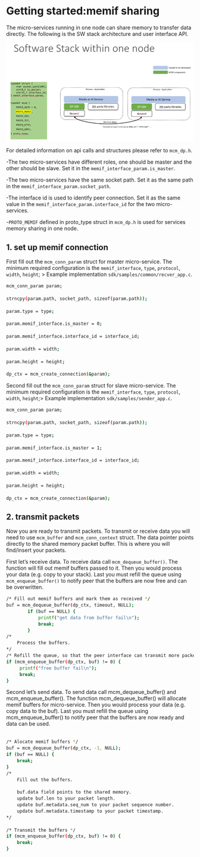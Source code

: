 # Getting started:memif sharing 

The micro-services running in one node can share memory to transfer data directly. The following is the SW stack architecture and user interface API.

![instance](img/memif-sharing-in-one-node.png)

For detailed information on api calls and structures please refer to ``mcm_dp.h``.
 
 -The two micro-services have different roles, one should be master and the other should be slave. Set it in the ``memif_interface_param.is_master``.
 
 -The two micro-services have the same socket path. Set it as the same path in the ``memif_interface_param.socket_path``.
 
 -The interface id is used to identify peer connection. Set it as the same value in the ``memif_interface_param.interface_id`` for the two micro-services.
 
  -``PROTO_MEMIF`` defined in proto_type struct in ``mcm_dp.h`` is used for services memory sharing in one node.
  
## 1. set up memif connection
First fill out the ``mcm_conn_param`` struct for master micro-service. The minimum required configuration is the ``memif_interface``, ``type``, ``protocol``, ``width``, ``height``; > Example implementation ``sdk/samples/common/recver_app.c``.

```bash
mcm_conn_param param; 

strncpy(param.path, socket_path, sizeof(param.path));

param.type = type;

param.memif_interface.is_master = 0;

param.memif_interface.interface_id = interface_id;

param.width = width;

param.height = height;

dp_ctx = mcm_create_connection(&param);
```

Second fill out the ``mcm_conn_param`` struct for slave micro-service. The minimum required configuration is the ``memif_interface``, ``type``, ``protocol``, ``width``, ``height``;> Example implementation ``sdk/samples/sender_app.c``.

```bash
mcm_conn_param param; 

strncpy(param.path, socket_path, sizeof(param.path));

param.type = type;

param.memif_interface.is_master = 1;

param.memif_interface.interface_id = interface_id;

param.width = width;

param.height = height;

dp_ctx = mcm_create_connection(&param);
```

## 2. transmit packets

Now you are ready to transmit packets. To transmit or receive data you will need to use ``mcm_buffer`` and ``mcm_conn_context`` struct. The data pointer points directly to the shared memory packet buffer. This is where you will find/insert your packets.

First let’s receive data. To receive data call ``mcm_dequeue_buffer()``. The function will fill out memif buffers passed to it. Then you would process your data (e.g. copy to your stack). Last you must refill the queue using ``mcm_enqueue_buffer()`` to notify peer that the buffers are now free and can be overwritten.

```bash
/* Fill out memif buffers and mark them as received */
buf = mcm_dequeue_buffer(dp_ctx, timeout, NULL);
        if (buf == NULL) {
            printf("get data from buffer fail\n");
            break;
        }
/*
    Process the buffers.
*/
/* Refill the queue, so that the peer interface can transmit more packets */
if (mcm_enqueue_buffer(dp_ctx, buf) != 0) {
     printf("free buffer fail\n");
     break;
}
```

Second let’s send data. To send data call mcm_dequeue_buffer() and mcm_enqueue_buffer(). The function mcm_dequeue_buffer() will allocate memif buffers for micro-service. Then you would process your data (e.g. copy data to the buf). Last you must refill the queue using mcm_enqueue_buffer() to notify peer that the buffers are now ready and data can be used.

```bash

/* Alocate memif buffers */
buf = mcm_dequeue_buffer(dp_ctx, -1, NULL);
if (buf == NULL) {
    break;
}
/*
    Fill out the buffers.

    buf.data field points to the shared memory.
    update buf.len to your packet length.
    update buf.metadata.seq_num to your packet sequence number.
    update buf.metadata.timestamp to your packet timestamp.
*/

/* Transmit the buffers */
if (mcm_enqueue_buffer(dp_ctx, buf) != 0) {
    break;
}
```
